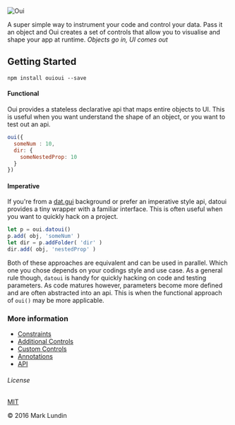 ![Oui](http://i.imgur.com/GCqgzWw.png)

A super simple way to instrument your code and control your data. Pass it an object and Oui creates a set of controls that allow you to visualise and shape your app at runtime. _Objects go in, UI comes out_

## Getting Started

```
npm install ouioui --save
```
#### Functional

Oui provides a stateless declarative api that maps entire objects to UI. This is useful when you want understand the shape of an object, or you want to test out an api.

```javascript
oui({
  someNum : 10,
  dir: {
    someNestedProp: 10  
  }
})
```

#### Imperative

If you're from a [dat.gui](https://github.com/dataarts/dat.gui) background or prefer an imperative style api, datoui provides a tiny wrapper with a familiar interface. This is often useful when you want to quickly hack on a project.

```javascript
let p = oui.datoui()
p.add( obj, 'someNum' )
let dir = p.addFolder( 'dir' )
dir.add( obj, 'nestedProp' )
```

Both of these approaches are equivalent and can be used in parallel. Which one you chose depends on your codings style and use case. As a general rule though, `datoui` is handy for quickly hacking on code and testing parameters. As code matures however, parameters become more defined and are often abstracted into an api. This is when the functional approach of `oui()` may be more applicable.

### More information

- [Constraints](/docs/constraints.md)
- [Additional Controls](/docs/additional-controls.md)
- [Custom Controls](/docs/custom-controls.md)
- [Annotations](/docs/annotations.md)
- [API](/docs/api.md)


###### License
[MIT](./LICENSE.md)

© 2016 Mark Lundin

